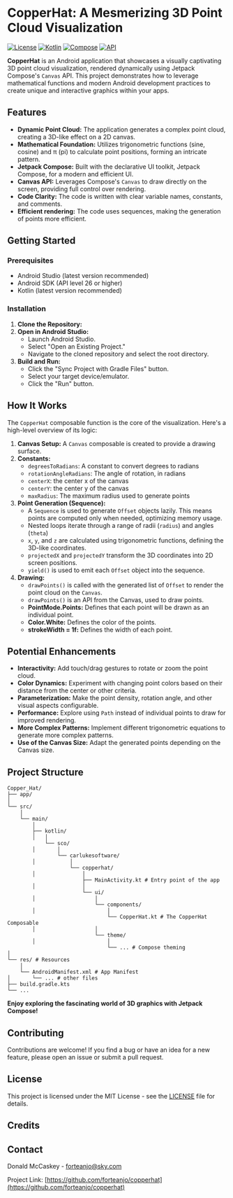 # CopperHat: A Mesmerizing 3D Point Cloud Visualization

[![License](https://img.shields.io/badge/License-MIT-blue.svg)](https://opensource.org/licenses/MIT)
[![Kotlin](https://img.shields.io/badge/Kotlin-2.0.21-blue.svg)](https://kotlinlang.org/)
[![Compose](https://img.shields.io/badge/Compose-1.5.4-blue.svg)](https://developer.android.com/jetpack/compose)
[![API](https://img.shields.io/badge/API-26%2B-brightgreen.svg?style=flat)](https://android-arsenal.com/api?level=26)


**CopperHat** is an Android application that showcases a visually captivating 3D point cloud visualization, rendered dynamically using Jetpack Compose's `Canvas` API. This project demonstrates how to leverage mathematical functions and modern Android development practices to create unique and interactive graphics within your apps.

## Features

*   **Dynamic Point Cloud:**  The application generates a complex point cloud, creating a 3D-like effect on a 2D canvas.
*   **Mathematical Foundation:** Utilizes trigonometric functions (sine, cosine) and π (pi) to calculate point positions, forming an intricate pattern.
*   **Jetpack Compose:** Built with the declarative UI toolkit, Jetpack Compose, for a modern and efficient UI.
*   **Canvas API:** Leverages Compose's `Canvas` to draw directly on the screen, providing full control over rendering.
* **Code Clarity:** The code is written with clear variable names, constants, and comments.
* **Efficient rendering:** The code uses sequences, making the generation of points more efficient.

## Getting Started

### Prerequisites

*   Android Studio (latest version recommended)
*   Android SDK (API level 26 or higher)
*   Kotlin (latest version recommended)

### Installation

1.  **Clone the Repository:**
2.  **Open in Android Studio:**
    *   Launch Android Studio.
    *   Select "Open an Existing Project."
    *   Navigate to the cloned repository and select the root directory.
3.  **Build and Run:**
    *   Click the "Sync Project with Gradle Files" button.
    *   Select your target device/emulator.
    *   Click the "Run" button.

## How It Works

The `CopperHat` composable function is the core of the visualization. Here's a high-level overview of its logic:

1.  **Canvas Setup:** A `Canvas` composable is created to provide a drawing surface.
2.  **Constants:**
    *  `degreesToRadians`: A constant to convert degrees to radians
    *  `rotationAngleRadians`: The angle of rotation, in radians
    *  `centerX`: the center x of the canvas
    *  `centerY`: the center y of the canvas
    *  `maxRadius`: The maximum radius used to generate points
3.  **Point Generation (Sequence):**
    *   A `Sequence` is used to generate `Offset` objects lazily. This means points are computed only when needed, optimizing memory usage.
    *   Nested loops iterate through a range of radii (`radius`) and angles (`theta`)
    *   `x`, `y`, and `z` are calculated using trigonometric functions, defining the 3D-like coordinates.
    *   `projectedX` and `projectedY` transform the 3D coordinates into 2D screen positions.
    *   `yield()` is used to emit each `Offset` object into the sequence.
4.  **Drawing:**
    *   `drawPoints()` is called with the generated list of `Offset` to render the point cloud on the `Canvas`.
    * `drawPoints()` is an API from the Canvas, used to draw points.
    * **PointMode.Points:** Defines that each point will be drawn as an individual point.
    * **Color.White:** Defines the color of the points.
    * **strokeWidth = 1f:** Defines the width of each point.

## Potential Enhancements

*   **Interactivity:** Add touch/drag gestures to rotate or zoom the point cloud.
*   **Color Dynamics:** Experiment with changing point colors based on their distance from the center or other criteria.
*   **Parameterization:** Make the point density, rotation angle, and other visual aspects configurable.
*   **Performance:** Explore using `Path` instead of individual points to draw for improved rendering.
* **More Complex Patterns:** Implement different trigonometric equations to generate more complex patterns.
* **Use of the Canvas Size:** Adapt the generated points depending on the Canvas size.

## Project Structure
    Copper_Hat/ 
    ├── app/ 
    │ 
    └── src/ 
        │ 
        └── main/ 
            │ 
            ├── kotlin/ 
            │   │ 
                └── sco/ 
            │       │ 
                    └── carlukesoftware/ 
            │           │ 
                        └── copperhat/ 
            │               │    
                            ├── MainActivity.kt # Entry point of the app 
            │               │
                            └── ui/ 
            │                   │ 
                                └── components/ 
            │                       │ 
                                    └── CopperHat.kt # The CopperHat Composable 
            │                   │ 
                                └── theme/ 
            │                       │ 
                                    └── ... # Compose theming 
    │ 
    └── res/ # Resources 
        │ 
        └── AndroidManifest.xml # App Manifest 
    │       └── ... # other files 
    ├── build.gradle.kts 
    └── ...

**Enjoy exploring the fascinating world of 3D graphics with Jetpack Compose!**

## Contributing

Contributions are welcome! If you find a bug or have an idea for a new feature, please open an issue or submit a pull request.

## License

This project is licensed under the MIT License - see the [LICENSE](LICENSE) file for details.

## Credits

## Contact

Donald McCaskey - [forteanjo@sky.com](mailto:forteanjo@sky.com)

Project Link: [https://github.com/forteanjo/copperhat](https://github.com/forteanjo/copperhat)
